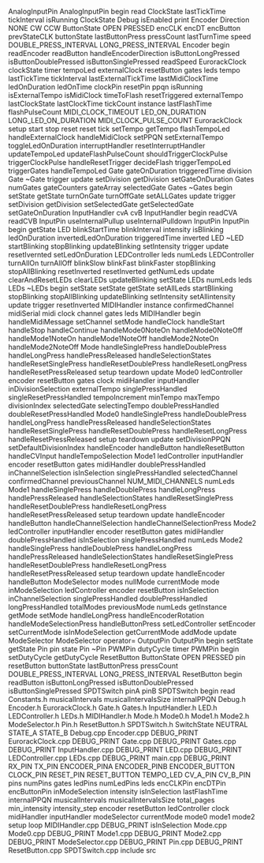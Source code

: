 AnalogInputPin AnalogInputPin begin read ClockState lastTickTime
tickInterval isRunning ClockState Debug isEnabled print Encoder
Direction NONE CW CCW ButtonState OPEN PRESSED encCLK encDT encButton
prevStateCLK buttonState lastButtonPress pressCount lastTurnTime speed
DOUBLE\_PRESS\_INTERVAL LONG\_PRESS\_INTERVAL Encoder begin readEncoder
readButton handleEncoderDirection isButtonLongPressed
isButtonDoublePressed isButtonSinglePressed readSpeed EurorackClock
clockState timer tempoLed externalClock resetButton gates leds tempo
lastTickTime tickInterval lastExternalTickTime lastMidiClockTime
ledOnDuration ledOnTime clockPin resetPin ppqn isRunning isExternalTempo
isMidiClock timeToFlash resetTriggered externalTempo lastClockState
lastClockTime tickCount instance lastFlashTime flashPulseCount
MIDI\_CLOCK\_TIMEOUT LED\_ON\_DURATION LONG\_LED\_ON\_DURATION
MIDI\_CLOCK\_PULSE\_COUNT EurorackClock setup start stop reset reset
tick setTempo getTempo flashTempoLed handleExternalClock handleMidiClock
setPPQN setExternalTempo toggleLedOnDuration interruptHandler
resetInterruptHandler updateTempoLed updateFlashPulseCount
shouldTriggerClockPulse triggerClockPulse handleResetTrigger decideFlash
triggerTempoLed triggerGates handleTempoLed Gate gateOnDuration
triggeredTime division Gate \~Gate trigger update setDivision
getDivision setGateOnDuration Gates numGates gateCounters gateArray
selectedGate Gates \~Gates begin setState getState turnOnGate
turnOffGate setALLGates update trigger setDivision getDivision
setSelectedGate getSelectedGate setGateOnDuration InputHandler cvA cvB
InputHandler begin readCVA readCVB InputPin useInternalPullup
useInternalPulldown InputPin InputPin begin getState LED blinkStartTime
blinkInterval intensity isBlinking ledOnDuration invertedLedOnDuration
triggeredTime inverted LED \~LED startBlinking stopBlinking
updateBlinking setIntensity trigger update resetIvernted
setLedOnDuration LEDController leds numLeds LEDController turnAllOn
turnAllOff blinkSlow blinkFast blinkFaster stopBlinking stopAllBlinking
resetInverted resetInverted getNumLeds update clearAndResetLEDs
clearLEDs updateBlinking setState LEDs numLeds leds LEDs \~LEDs begin
setState setState getState setAllLeds startBlinking stopBlinking
stopAllBlinking updateBlinking setIntensity setAllintensity update
trigger resetInverted MIDIHandler instance confirmedChannel midiSerial
midi clock channel gates leds MIDIHandler begin handleMidiMessage
setChannel setMode handleClock handleStart handleStop handleContinue
handleMode0NoteOn handleMode0NoteOff handleMode1NoteOn
handleMode1NoteOff handleMode2NoteOn handleMode2NoteOff Mode
handleSinglePress handleDoublePress handleLongPress handlePressReleased
handleSelectionStates handleResetSinglePress handleResetDoublePress
handleResetLongPress handleResetPressReleased setup teardown update
Mode0 ledController encoder resetButton gates clock midiHandler
inputHandler inDivisionSelection externalTempo singlePressHandled
singleResetPressHandled tempoIncrement minTempo maxTempo divisionIndex
selectedGate selectingTempo doublePressHandled doubleResetPressHandled
Mode0 handleSinglePress handleDoublePress handleLongPress
handlePressReleased handleSelectionStates handleResetSinglePress
handleResetDoublePress handleResetLongPress handleResetPressReleased
setup teardown update setDivisionPPQN setDefaultDivisionIndex
handleEncoder handleButton handleResetButton handleCVInput
handleTempoSelection Mode1 ledController inputHandler encoder
resetButton gates midiHandler doublePressHandled inChannelSelection
isInSelection singlePressHandled selectedChannel confirmedChannel
previousChannel NUM\_MIDI\_CHANNELS numLeds Mode1 handleSinglePress
handleDoublePress handleLongPress handlePressReleased
handleSelectionStates handleResetSinglePress handleResetDoublePress
handleResetLongPress handleResetPressReleased setup teardown update
handleEncoder handleButton handleChannelSelection
handleChannelSelectionPress Mode2 ledController inputHandler encoder
resetButton gates midiHandler doublePressHandled isInSelection
singlePressHandled numLeds Mode2 handleSinglePress handleDoublePress
handleLongPress handlePressReleased handleSelectionStates
handleResetSinglePress handleResetDoublePress handleResetLongPress
handleResetPressReleased setup teardown update handleEncoder
handleButton ModeSelector modes nullMode currentMode mode
inModeSelection ledController encoder resetButton isInSelection
inChannelSelection singlePressHandled doublePressHandled
longPressHandled totalModes previousMode numLeds getInstance getMode
setMode handleLongPress handleEncoderRotation handleModeSelectionPress
handleButtonPress setLedController setEncoder setCurrentMode
isInModeSelection getCurrentMode addMode update ModeSelector
ModeSelector operator= OutputPin OutputPin begin setState getState Pin
pin state Pin \~Pin PWMPin dutyCycle timer PWMPin begin setDutyCycle
getDutyCycle ResetButton ButtonState OPEN PRESSED pin resetButton
buttonState lastButtonPress pressCount DOUBLE\_PRESS\_INTERVAL
LONG\_PRESS\_INTERVAL ResetButton begin readButton isButtonLongPressed
isButtonDoublePressed isButtonSinglePressed SPDTSwitch pinA pinB
SPDTSwitch begin read Constants.h musicalIntervals musicalIntervalsSize
internalPPQN Debug.h Encoder.h EurorackClock.h Gate.h Gates.h
InputHandler.h LED.h LEDController.h LEDs.h MIDIHandler.h Mode.h Mode0.h
Mode1.h Mode2.h ModeSelector.h Pin.h ResetButton.h SPDTSwitch.h
SwitchState NEUTRAL STATE\_A STATE\_B Debug.cpp Encoder.cpp DEBUG\_PRINT
EurorackClock.cpp DEBUG\_PRINT Gate.cpp DEBUG\_PRINT Gates.cpp
DEBUG\_PRINT InputHandler.cpp DEBUG\_PRINT LED.cpp DEBUG\_PRINT
LEDController.cpp LEDs.cpp DEBUG\_PRINT main.cpp DEBUG\_PRINT RX\_PIN
TX\_PIN ENCODER\_PINA ENCODER\_PINB ENCODER\_BUTTON CLOCK\_PIN
RESET\_PIN RESET\_BUTTON TEMPO\_LED CV\_A\_PIN CV\_B\_PIN pins numPins
gates ledPins numLedPins leds encCLKPin encDTPin encButtonPin
inModeSelection intensity isInSelection lastFlashTime internalPPQN
musicalIntervals musicalIntervalsSize total\_pages min\_intensity
intensity\_step encoder resetButton ledController clock midiHandler
inputHandler modeSelector currentMode mode0 mode1 mode2 setup loop
MIDIHandler.cpp DEBUG\_PRINT isInSelection Mode.cpp Mode0.cpp
DEBUG\_PRINT Mode1.cpp DEBUG\_PRINT Mode2.cpp DEBUG\_PRINT
ModeSelector.cpp DEBUG\_PRINT Pin.cpp DEBUG\_PRINT ResetButton.cpp
SPDTSwitch.cpp include src
